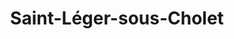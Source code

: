 ---
title: Saint-Léger-sous-Cholet
url: /saint-leger-sous-cholet/
latitude: 47.09
longitude: -0.914
---
